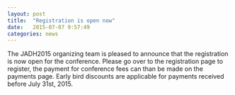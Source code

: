 ```yaml
---
layout: post
title:  "Registration is open now"
date:   2015-07-07 9:57:49
categories: news
---
```


The JADH2015 organizing team is pleased to announce that the
registration is now open for the conference. Please go over to the
registration page to register, the payment for conference fees can
than be made on the payments page.  Early bird discounts are
applicable for payments received before July 31st, 2015.






